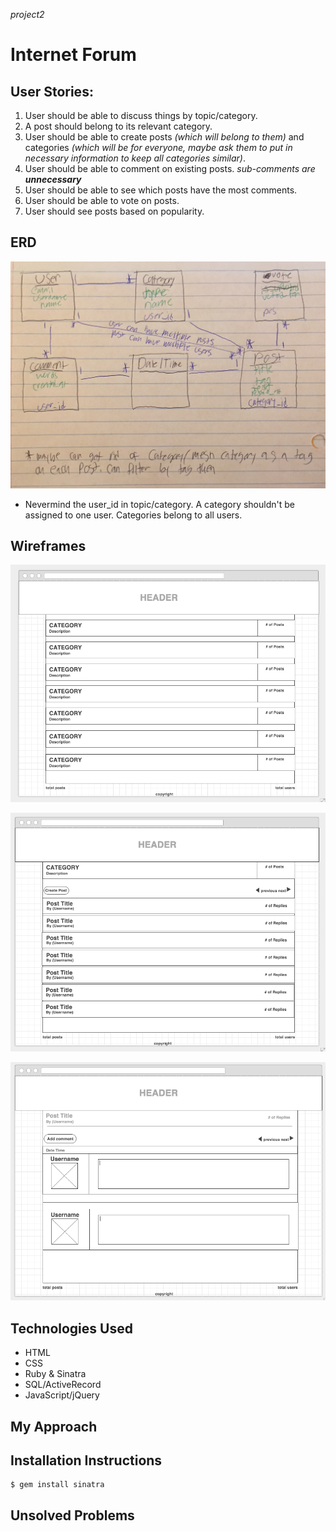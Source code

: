 *project2*

# Internet Forum

## User Stories:
1. User should be able to discuss things by topic/category.
2. A post should belong to its relevant category.
3. User should be able to create posts *(which will belong to them)* and categories *(which will be for everyone, maybe ask them to put in necessary information to keep all categories similar)*.
4. User should be able to comment on existing posts.
*sub-comments are __unnecessary__*
5. User should be able to see which posts have the most comments.
6. User should be able to vote on posts.
7. User should see posts based on popularity.


## ERD
![ERD sketch](/FullSizeRender.jpg)
* Nevermind the user_id in topic/category. A category shouldn't be assigned to one user. Categories belong to all users.


## Wireframes
![index](/index.png)

![categories](/category_page.png)

![single post](/post_page.png)


## Technologies Used
* HTML
* CSS
* Ruby & Sinatra
* SQL/ActiveRecord
* JavaScript/jQuery


## My Approach


## Installation Instructions
```
$ gem install sinatra
```

## Unsolved Problems






